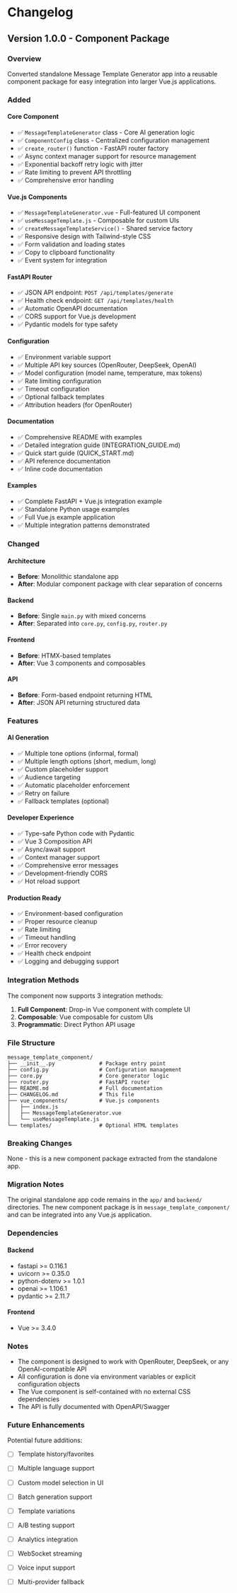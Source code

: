 # Changelog

## Version 1.0.0 - Component Package

### Overview
Converted standalone Message Template Generator app into a reusable component package for easy integration into larger Vue.js applications.

### Added

#### Core Component
- ✅ `MessageTemplateGenerator` class - Core AI generation logic
- ✅ `ComponentConfig` class - Centralized configuration management  
- ✅ `create_router()` function - FastAPI router factory
- ✅ Async context manager support for resource management
- ✅ Exponential backoff retry logic with jitter
- ✅ Rate limiting to prevent API throttling
- ✅ Comprehensive error handling

#### Vue.js Components
- ✅ `MessageTemplateGenerator.vue` - Full-featured UI component
- ✅ `useMessageTemplate.js` - Composable for custom UIs
- ✅ `createMessageTemplateService()` - Shared service factory
- ✅ Responsive design with Tailwind-style CSS
- ✅ Form validation and loading states
- ✅ Copy to clipboard functionality
- ✅ Event system for integration

#### FastAPI Router
- ✅ JSON API endpoint: `POST /api/templates/generate`
- ✅ Health check endpoint: `GET /api/templates/health`
- ✅ Automatic OpenAPI documentation
- ✅ CORS support for Vue.js development
- ✅ Pydantic models for type safety

#### Configuration
- ✅ Environment variable support
- ✅ Multiple API key sources (OpenRouter, DeepSeek, OpenAI)
- ✅ Model configuration (model name, temperature, max tokens)
- ✅ Rate limiting configuration
- ✅ Timeout configuration
- ✅ Optional fallback templates
- ✅ Attribution headers (for OpenRouter)

#### Documentation
- ✅ Comprehensive README with examples
- ✅ Detailed integration guide (INTEGRATION_GUIDE.md)
- ✅ Quick start guide (QUICK_START.md)
- ✅ API reference documentation
- ✅ Inline code documentation

#### Examples
- ✅ Complete FastAPI + Vue.js integration example
- ✅ Standalone Python usage examples
- ✅ Full Vue.js example application
- ✅ Multiple integration patterns demonstrated

### Changed

#### Architecture
- **Before**: Monolithic standalone app
- **After**: Modular component package with clear separation of concerns

#### Backend
- **Before**: Single `main.py` with mixed concerns
- **After**: Separated into `core.py`, `config.py`, `router.py`

#### Frontend
- **Before**: HTMX-based templates
- **After**: Vue 3 components and composables

#### API
- **Before**: Form-based endpoint returning HTML
- **After**: JSON API returning structured data

### Features

#### AI Generation
- ✅ Multiple tone options (informal, formal)
- ✅ Multiple length options (short, medium, long)
- ✅ Custom placeholder support
- ✅ Audience targeting
- ✅ Automatic placeholder enforcement
- ✅ Retry on failure
- ✅ Fallback templates (optional)

#### Developer Experience
- ✅ Type-safe Python code with Pydantic
- ✅ Vue 3 Composition API
- ✅ Async/await support
- ✅ Context manager support
- ✅ Comprehensive error messages
- ✅ Development-friendly CORS
- ✅ Hot reload support

#### Production Ready
- ✅ Environment-based configuration
- ✅ Proper resource cleanup
- ✅ Rate limiting
- ✅ Timeout handling
- ✅ Error recovery
- ✅ Health check endpoint
- ✅ Logging and debugging support

### Integration Methods

The component now supports 3 integration methods:

1. **Full Component**: Drop-in Vue component with complete UI
2. **Composable**: Vue composable for custom UIs
3. **Programmatic**: Direct Python API usage

### File Structure

```
message_template_component/
├── __init__.py              # Package entry point
├── config.py                # Configuration management
├── core.py                  # Core generator logic
├── router.py                # FastAPI router
├── README.md                # Full documentation
├── CHANGELOG.md             # This file
├── vue_components/          # Vue.js components
│   ├── index.js
│   ├── MessageTemplateGenerator.vue
│   └── useMessageTemplate.js
└── templates/               # Optional HTML templates
```

### Breaking Changes

None - this is a new component package extracted from the standalone app.

### Migration Notes

The original standalone app code remains in the `app/` and `backend/` directories. The new component package is in `message_template_component/` and can be integrated into any Vue.js application.

### Dependencies

#### Backend
- fastapi >= 0.116.1
- uvicorn >= 0.35.0
- python-dotenv >= 1.0.1
- openai >= 1.106.1
- pydantic >= 2.11.7

#### Frontend
- Vue >= 3.4.0

### Notes

- The component is designed to work with OpenRouter, DeepSeek, or any OpenAI-compatible API
- All configuration is done via environment variables or explicit configuration objects
- The Vue component is self-contained with no external CSS dependencies
- The API is fully documented with OpenAPI/Swagger

### Future Enhancements

Potential future additions:
- [ ] Template history/favorites
- [ ] Multiple language support
- [ ] Custom model selection in UI
- [ ] Batch generation support
- [ ] Template variations
- [ ] A/B testing support
- [ ] Analytics integration
- [ ] WebSocket streaming
- [ ] Voice input support
- [ ] Multi-provider fallback

